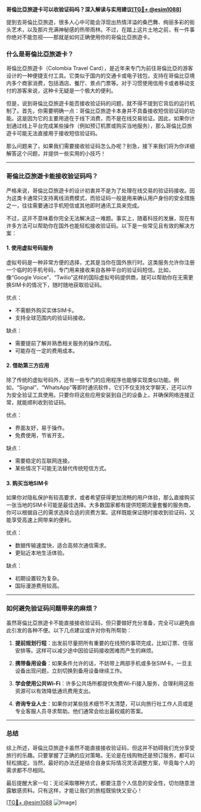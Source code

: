 **哥倫比亞旅遊卡可以收验证码吗？深入解读与实用建议[[TG💪+ @esim1088](https://t.me/s/esim1088)]**

提到去哥倫比亞旅遊，很多人心中可能会浮现出热情洋溢的桑巴舞、绚丽多彩的街头艺术，以及那片充满神秘感的热带雨林。不过，在踏上这片土地之前，有一件事你绝对不能忽视——那就是如何正确使用你的哥倫比亞旅遊卡。

### 什么是哥倫比亞旅遊卡？

哥倫比亞旅遊卡（Colombia Travel Card），是近年来专门为前往哥倫比亞的游客设计的一种便捷支付工具。它类似于国内的交通卡或电子钱包，支持在哥倫比亞境内多个商家消费，包括酒店、餐厅、景点门票等。对于习惯使用信用卡或者移动支付的游客来说，这种卡无疑是一个极大的便利。

但是，说到哥倫比亞旅遊卡能否接收验证码的问题，就不得不提到它背后的运行机制了。首先，你需要明确一点：哥倫比亞旅遊卡本身并不具备接收短信验证码的功能。这是因为它的主要用途在于线下消费，而不是在线交易验证。因此，如果你计划通过线上平台完成某些操作（例如预订机票或购买当地服务），那么哥倫比亞旅遊卡可能无法直接用于接收短信验证码。

那么问题来了，如果我们需要接收验证码怎么办呢？别急，接下来我们将为你详细解答这个问题，并提供一些实用的小技巧！

---

### 哥倫比亞旅遊卡能接收验证码吗？

严格来说，哥倫比亞旅遊卡的设计初衷并不是为了处理在线交易的验证码接收。因为这类卡通常只支持离线消费模式，而验证码一般是用来确认用户身份的安全措施之一，往往需要通过手机短信或其他即时通讯工具来完成。

不过，这并不意味着你完全无法解决这一难题。事实上，随着科技的发展，现在有许多方法可以帮助你在国外也能轻松接收验证码。以下是一些常见且有效的解决方案：

#### 1. 使用虚拟号码服务

虚拟号码是一种非常方便的选择，尤其是当你在国外旅行时。这类服务允许你注册一个临时的手机号码，专门用来接收来自各种平台的验证码短信。比如，像“Google Voice”、“Twilio”这样的国际虚拟号码提供商，就可以帮助你在无需更换SIM卡的情况下，随时随地获取验证码。

优点：
- 不需额外购买实体SIM卡。
- 支持全球范围内的验证码接收。
  
缺点：
- 需要提前了解并熟悉相关服务的操作流程。
- 可能存在一定的费用成本。

#### 2. 借助第三方应用

除了传统的虚拟号码外，还有一些专门的应用程序也能够实现类似功能。例如，“Signal”、“WhatsApp”等即时通讯软件，它们不仅支持文字聊天，还可以作为安全验证工具使用。只要你将这些应用安装到自己的设备上，并确保网络连接正常，就能顺利收到验证码。

优点：
- 界面友好，易于操作。
- 免费使用，节省开支。

缺点：
- 需要稳定的互联网连接。
- 某些情况下可能无法替代传统短信方式。

#### 3. 购买当地SIM卡

如果你对隐私保护有较高要求，或者希望获得更加流畅的用户体验，那么直接购买一张当地的SIM卡可能是最佳选择。大多数国家都有提供短期流量套餐的服务商，你可以根据自己的需求选择合适的资费方案。这样既能保证随时接收到验证码，又能享受高速上网带来的便利。

优点：
- 数据传输速度快，适合高频次通信需求。
- 更贴近本地生活体验。

缺点：
- 初期设置较为复杂。
- 国际漫游费用较高。

---

### 如何避免验证码问题带来的麻烦？

虽然哥倫比亞旅遊卡不能直接接收验证码，但只要做好充分准备，完全可以避免由此引发的各种不便。以下几点建议或许对你有所帮助：

1. **提前规划行程**：出发前尽量把所有重要的在线预约事项完成，比如订票、住宿安排等。这样可以减少途中因验证码接收困难而产生的麻烦。
   
2. **携带备用设备**：如果条件允许的话，不妨带上两部手机或多张SIM卡。一旦主设备出现问题，立刻切换到备用设备继续工作。
   
3. **学会使用公共Wi-Fi**：许多公共场所都提供免费Wi-Fi接入服务，合理利用这些资源可以有效降低通讯费用支出。
   
4. **咨询专业人士**：如果你对某些技术细节不太清楚，可以向旅行社工作人员或是专业客服人员寻求帮助。他们通常会给出最权威的答案。

---

### 总结

综上所述，哥倫比亞旅遊卡虽然不能直接接收验证码，但这并不妨碍我们充分享受旅行的乐趣。只要掌握了正确的应对策略，无论是在线购物还是预订服务，都可以轻松搞定。当然，最好的办法还是结合自身实际情况灵活调整方案，毕竟每个人的需求都不尽相同。

最后提醒大家一句：无论采取哪种方式，都要注意个人信息的安全性，切勿随意泄露敏感资料。只有这样，才能让我们的旅程既愉快又安心！

[[TG💪+ @esim1088](https://t.me/s/esim1088) ![Image](https://i.postimg.cc/4NQfJmqS/Snipaste-2025-05-13-00-14-12.png)]